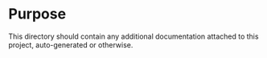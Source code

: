 # Purpose

This directory should contain any additional documentation attached to this project, auto-generated or otherwise. 
 